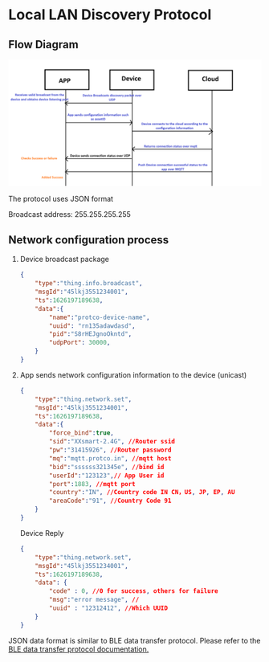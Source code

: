 
# Local LAN Discovery Protocol  

## Flow Diagram  

![Lan Binding over UDP](images/LAN_Binding.png)

The protocol uses JSON format  

Broadcast address: 255.255.255.255  

## Network configuration process  

1. Device broadcast package

    ```JSON
    {
        "type":"thing.info.broadcast",
        "msgId":"45lkj3551234001",
        "ts":1626197189638,
        "data":{
            "name":"protco-device-name",
            "uuid": "rn135adawdasd",
            "pid":"S8rHEJgnoOkntd",
            "udpPort": 30000,
        }
    }
    ```

2. App sends network configuration information to the device (unicast)

    ```JSON
    {
        "type":"thing.network.set",
        "msgId":"45lkj3551234001",
        "ts":1626197189638,
        "data":{
            "force_bind":true,
            "sid":"XXsmart-2.4G", //Router ssid
            "pw":"31415926", //Router password
            "mq":"mqtt.protco.in", //mqtt host
            "bid":"ssssss321345e", //bind id
            "userId":"123123",// App User id
            "port":1883, //mqtt port
            "country":"IN", //Country code IN CN，US, JP, EP, AU
            "areaCode":"91", //Country Code 91
        }
    }
    ```

    Device Reply

    ```JSON
    {
        "type":"thing.network.set",
        "msgId":"45lkj3551234001",
        "ts":1626197189638,
        "data": {
            "code" : 0, //0 for success, others for failure
            "msg":"error message", //
            "uuid" : "12312412", //Which UUID
        }
    }
    ```

JSON data format is similar to BLE data transfer protocol. Please refer to the [BLE data transfer protocol documentation.](../bluetooth/ble_data_transfer_protocol.md)